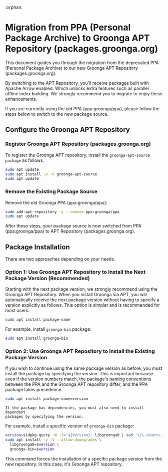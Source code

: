 :orphan:

# Migration from PPA (Personal Package Archive) to Groonga APT Repository (packages.groonga.org)

This document guides you through the migration from the deprecated PPA (Personal
Package Archive) to our new Groonga APT Repository (packages.groonga.org).

By switching to the APT Repository, you'll receive packages built with Apache
Arrow enabled. Which unlocks extra features such as parallel offline index
building. We strongly recommend you to migrate to enjoy these enhancements.

If you are currently using the old PPA (ppa:groonga/ppa), please follow the
steps below to switch to the new package source.

## Configure the Groonga APT Repository

### Register Groonga APT Repository (packages.groonga.org)

To register the Groonga APT repository, install the `groonga-apt-source package`
as follows.

```bash
sudo apt update
sudo apt install -y -V groonga-apt-source
sudo apt update
```

### Remove the Existing Package Source

Remove the old Groonga PPA (ppa:groonga/ppa):

```bash
sudo add-apt-repository -y --remove ppa:groonga/ppa
sudo apt update
```

After these steps, your package source is now switched from PPA
(ppa:groonga/ppa) to APT Repository (packages.groonga.org).

## Package Installation

There are two approaches depending on your needs.

### Option 1: Use Groonga APT Repository to Install the Next Package Version (Recommended)

Starting with the next package version, we strongly recommend using the Groonga
APT Repository. When you install Groonga via APT, you will automatically receive
the next package version without having to specify a version explicitly as
follows. This option is simpler and is recommended for most users:

```bash
sudo apt install package-name
```

For example, install `groonga-bin` package:

```bash
sudo apt install groonga-bin
```

### Option 2: Use Groonga APT Repository to Install the Existing Package Version

If you wish to continue using the same package version as before, you must
install the package by specifying the version. This is important because even if
the version numbers match, the package's naming conventions between the PPA and
the Groonga APT repository differ, and the PPA package takes precedence.

```bash
sudo apt install package-name=version
```

```{note}
If the package has dependencies, you must also need to install  dependent
packages by specifying the version.
```

For example, install a specific version of `groonga-bin` package:

```bash
version=$(dpkg-query -W -f='${Version}' libgroonga0 | sed 's/\.ubuntu.*$//') && \
sudo apt install -y -V --allow-downgrades \
  libgroonga0=$version \
  groonga-bin=$version
```

This command forces the installation of a specific package version from the new
repository. In this case, it's Groonga APT repository.
